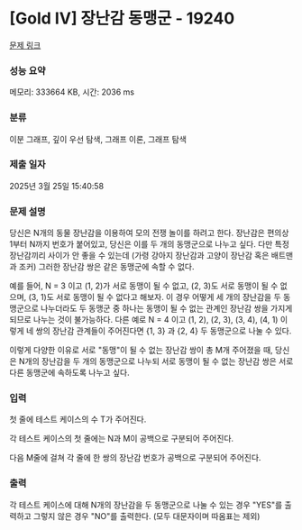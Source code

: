 # [Gold IV] 장난감 동맹군 - 19240 

[문제 링크](https://www.acmicpc.net/problem/19240) 

### 성능 요약

메모리: 333664 KB, 시간: 2036 ms

### 분류

이분 그래프, 깊이 우선 탐색, 그래프 이론, 그래프 탐색

### 제출 일자

2025년 3월 25일 15:40:58

### 문제 설명

<p>당신은 N개의 동물 장난감을 이용하여 모의 전쟁 놀이를 하려고 한다. 장난감은 편의상 1부터 N까지 번호가 붙어있고, 당신은 이를 두 개의 동맹군으로 나누고 싶다. 다만 특정 장난감끼리 사이가 안 좋을 수 있는데 (가령 강아지 장난감과 고양이 장난감 혹은 배트맨과 조커) 그러한 장난감 쌍은 같은 동맹군에 속할 수 없다.</p>

<p>예를 들어, N = 3 이고 (1, 2)가 서로 동맹이 될 수 없고, (2, 3)도 서로 동맹이 될 수 없으며, (3, 1)도 서로 동맹이 될 수 없다고 해보자. 이 경우 어떻게 세 개의 장난감을 두 동맹군으로 나누더라도 두 동맹군 중 하나는 동맹이 될 수 없는 관계인 장난감 쌍을 가지게 되므로 나누는 것이 불가능하다. 다른 예로 N = 4 이고 (1, 2), (2, 3), (3, 4), (4, 1) 이렇게 네 쌍의 장난감 관계들이 주어진다면 {1, 3} 과 {2, 4} 두 동맹군으로 나눌 수 있다.</p>

<p>이렇게 다양한 이유로 서로 "동맹"이 될 수 없는 장난감 쌍이 총 M개 주어졌을 때, 당신은 N개의 장난감을 두 개의 동맹군으로 나누되 서로 동맹이 될 수 없는 장난감 쌍은 서로 다른 동맹군에 속하도록 나누고 싶다.</p>

### 입력 

 <p>첫 줄에 테스트 케이스의 수 T가 주어진다.</p>

<p>각 테스트 케이스의 첫 줄에는 N과 M이 공백으로 구분되어 주어진다.</p>

<p>다음 M줄에 걸쳐 각 줄에 한 쌍의 장난감 번호가 공백으로 구분되어 주어진다.</p>

### 출력 

 <p>각 테스트 케이스에 대해 N개의 장난감을 두 동맹군으로 나눌 수 있는 경우 "YES"를 출력하고 그렇지 않은 경우 "NO"를 출력한다. (모두 대문자이며 따옴표는 제외)</p>

